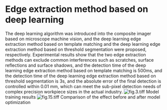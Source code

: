 # Edge extraction method based on deep learning

The deep learning algorithm was introduced into the composite imager based on microscope machine vision, and the deep learning edge extraction method based on template matching and the deep learning edge extraction method based on threshold segmentation were proposed, respectively. Experimental results show that the two edge extraction methods can exclude common interferences such as scratches, surface reflections and surface shadows, and the detection time of the deep learning edge extraction method based on template matching is 500ms, and the detection time of the deep learning edge extraction method based on threshold segmentation is 3s, and the absolute error of the final detection is controlled within 0.01 mm, which can meet the sub-pixel detection needs of complex precision workpiece sizes in the actual industry.
![fig.3.tiff](https://raw.gitcode.com/user-images/assets/5197370/b3ac05af-77c4-401b-a8b0-75b6e0f5be06/fig.3.tiff 'fig.3.tiff')
Model training results
![fig.15.tiff](https://raw.gitcode.com/user-images/assets/5197370/102485bf-ef3b-4c2a-a697-d2851d16d21c/fig.15.tiff 'fig.15.tiff')
Comparison of the effect before and after model optimization
